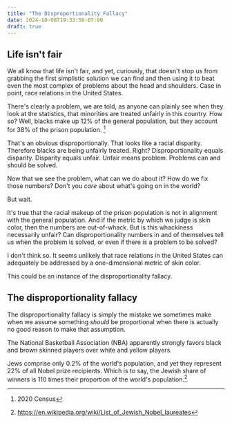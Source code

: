 ```yaml
---
title: "The Disproportionality Fallacy"
date: 2024-10-08T19:33:50-07:00
draft: true
---
```


## Life isn't fair

We all know that life isn't fair, and yet, curiously, that doesn't
stop us from grabbing the first simplistic solution we can find and
then using it to beat even the most complex of problems about the
head and shoulders.
Case in point, race relations in the United States.

There's clearly a problem, we are told, as anyone can plainly see
when they look at the statistics, that minorities are treated unfairly
in this country. How so? Well, blacks make up 12% of the general population,
but they account for 38% of the prison population. [^1]

That's an obvious disproportionally. That looks like a racial
disparity. Therefore blacks are being unfairly treated. Right?
Disproportionality equals disparity. Disparity equals unfair. Unfair
means problem. Problems can and should be solved.

Now that we see the problem, what can we do about it?
How do we fix those numbers? Don't you _care_ about what's going
on in the world?

But wait.

It's true that the racial makeup of the prison population is not in
alignment with the general population. And if the metric by which we
judge is skin color, then the numbers are out-of-whack. But is this
whackiness necessarily unfair? Can disproportionality numbers in and of
themselves tell us when the problem is solved, or
even if there _is_ a problem to be solved?

I don't think so. It seems unlikely that race relations in the United
States can adequately be addressed by a one-dimensional metric of
skin color.


This could be an instance of the disproportionality fallacy.

## The disproportionality fallacy

The disproportionality fallacy is simply the mistake we sometimes
make when we assume something _should_ be proportional when there is
actually no good reason to make that assumption.




The National Basketball Association (NBA) apparently strongly favors
black and brown skinned players over white and yellow players.



Jews comprise only 0.2% of the world's population, and yet they
represent 22% of all Nobel prize recipients. Which is to say, the
Jewish share of winners is 110 times their proportion of the world's
population.[^2]














[^1]: 2020 Census 
[^2]: https://en.wikipedia.org/wiki/List_of_Jewish_Nobel_laureates


